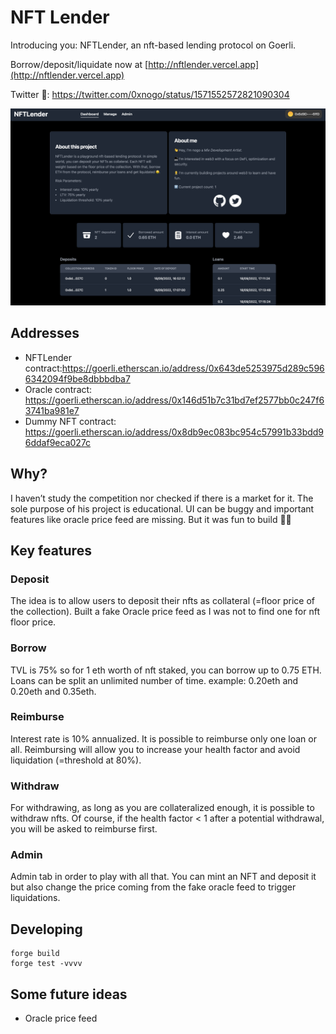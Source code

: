 # NFT Lender

Introducing you: NFTLender, an nft-based lending protocol on Goerli.

Borrow/deposit/liquidate now at [http://nftlender.vercel.app](http://nftlender.vercel.app)

Twitter 🧵: https://twitter.com/0xnogo/status/1571552572821090304

![plot](./screenshot.png)

## Addresses

* NFTLender contract:https://goerli.etherscan.io/address/0x643de5253975d289c5966342094f9be8dbbbdba7
* Oracle contract: https://goerli.etherscan.io/address/0x146d51b7c31bd7ef2577bb0c247f63741ba981e7
* Dummy NFT contract: https://goerli.etherscan.io/address/0x8db9ec083bc954c57991b33bdd96ddaf9eca027c

## Why?

I haven’t study the competition nor checked if there is a market for it. The sole purpose of his project is educational. UI can be buggy and important features like oracle price feed are missing. But it was fun to build 🤜🤛

## Key features

### Deposit

The idea is to allow users to deposit their nfts as collateral (=floor price of the collection). Built a fake Oracle price feed as I was not to find one for nft floor price.

### Borrow

TVL is 75% so for 1 eth worth of nft staked, you can borrow up to 0.75 ETH. Loans can be split an unlimited number of time. example: 0.20eth and 0.20eth and 0.35eth.

### Reimburse

Interest rate is 10% annualized. It is possible to reimburse only one loan or all. Reimbursing will allow you to increase your health factor and avoid liquidation (=threshold at 80%).

### Withdraw

For withdrawing, as long as you are collateralized enough, it is possible to withdraw nfts. Of course, if the health factor < 1 after a potential withdrawal, you will be asked to reimburse first.

### Admin

Admin tab in order to play with all that. You can mint an NFT and deposit it but also change the price coming from the fake oracle feed to trigger liquidations.

## Developing

```
forge build
forge test -vvvv
```

## Some future ideas

- Oracle price feed
